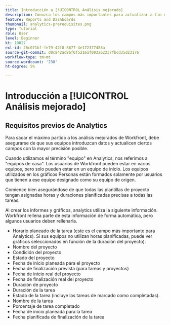 ```yaml
---
title: Introducción a [!UICONTROL Análisis mejorado]
description: Conozca los campos más importantes para actualizar a fin de sacar el máximo partido a los análisis mejorados.
feature: Reports and Dashboards
thumbnail: analytics-prerequisites.png
type: Tutorial
role: User
level: Beginner
kt: 10027
exl-id: 26c071bf-fe79-42f8-8677-4e172377483a
source-git-commit: d0c842ad8bf6f52161f003a62237fbcd35d23176
workflow-type: tm+mt
source-wordcount: '238'
ht-degree: 5%

---
```


# Introducción a [!UICONTROL Análisis mejorado]

## Requisitos previos de Analytics

Para sacar el máximo partido a los análisis mejorados de Workfront, debe asegurarse de que sus equipos introduzcan datos y actualicen ciertos campos con la mayor precisión posible.

Cuando utilizamos el término &quot;equipo&quot; en Analytics, nos referimos a &quot;equipos de casa&quot;. Los usuarios de Workfront pueden estar en varios equipos, pero solo pueden estar en un equipo de inicio. Los equipos utilizados en los gráficos Personas están formados solamente por usuarios que tienen a ese equipo designado como su equipo de origen.

Comience bien asegurándose de que todas las plantillas de proyecto tengan asignadas horas y duraciones planificadas precisas a todas las tareas.

Al crear los informes y gráficos, analytics utiliza la siguiente información. Workfront rellena parte de esta información de forma automática, pero algunos usuarios deben rellenarla.

* Horario planeado de la tarea (este es el campo más importante para Analytics). Si sus equipos no utilizan horas planificadas, puede ver gráficos seleccionados en función de la duración del proyecto).
* Nombre del proyecto
* Condición del proyecto
* Estado del proyecto
* Fecha de inicio planeada para el proyecto
* Fecha de finalización prevista (para tareas y proyectos)
* Fecha de inicio real del proyecto
* Fecha de finalización real del proyecto
* Duración de proyecto
* Duración de la tarea
* Estado de la tarea (incluye las tareas de marcado como completadas).
* Nombre de la tarea
* Porcentaje de tarea completado
* Fecha de inicio planeada para la tarea
* Fecha planificada de finalización de la tarea
